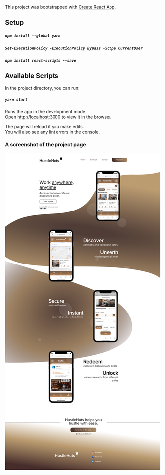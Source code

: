 This project was bootstrapped with [Create React App](https://github.com/facebook/create-react-app).

## Setup
##### `npm install --global yarn`
##### `Set-ExecutionPolicy -ExecutionPolicy Bypass -Scope CurrentUser`
##### `npm install react-scripts --save`


## Available Scripts

In the project directory, you can run:

##### `yarn start`

Runs the app in the development mode.\
Open [http://localhost:3000](http://localhost:3000) to view it in the browser.

The page will reload if you make edits.\
You will also see any lint errors in the console.


### A screenshot of the project page
[![](public/Homepage.png)]()

